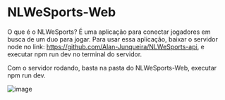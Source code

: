 # NLWeSports-Web
O que é o NLWeSports? É uma aplicação para conectar jogadores em busca de um duo para jogar.
Para usar essa aplicação, baixar o servidor node no link: https://github.com/Alan-Junqueira/NLWeSports-api,
e executar npm run dev no terminal do servidor.

Com o servidor rodando, basta na pasta do NLWeSports-Web, executar npm run dev.

![image](https://user-images.githubusercontent.com/104371202/190828188-9caa6f40-00f4-4659-ab5d-04149929ad25.png)
